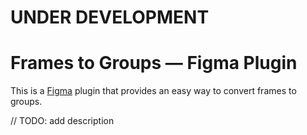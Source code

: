# UNDER DEVELOPMENT

# Frames to Groups &mdash; Figma Plugin

This is a [Figma](figma.com) plugin that provides an easy way to convert
frames to groups.


// TODO: add description
